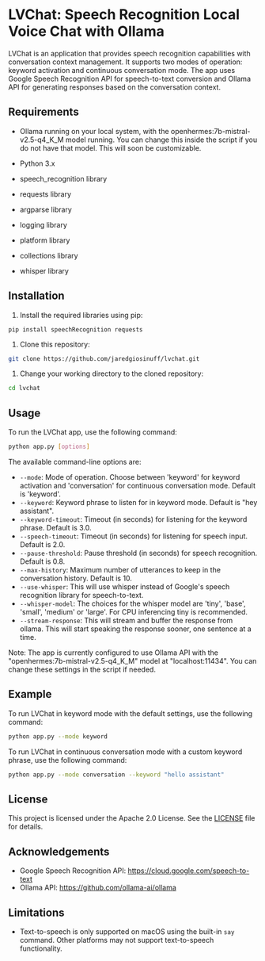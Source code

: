 LVChat: Speech Recognition Local Voice Chat with Ollama
==============================================================

LVChat is an application that provides speech recognition capabilities with conversation context management. It supports two modes of operation: keyword activation and continuous conversation mode. The app uses Google Speech Recognition API for speech-to-text conversion and Ollama API for generating responses based on the conversation context.

Requirements
------------

* Ollama running on your local system, with the openhermes:7b-mistral-v2.5-q4_K_M model running.   You can change this inside the script if you do not have that model.  This will soon be customizable.

* Python 3.x
* speech\_recognition library
* requests library
* argparse library
* logging library
* platform library
* collections library
* whisper library


Installation
------------

1. Install the required libraries using pip:
```
pip install speechRecognition requests
```
1. Clone this repository:
```bash
git clone https://github.com/jaredgiosinuff/lvchat.git
```
1. Change your working directory to the cloned repository:
```bash
cd lvchat
```
Usage
-----

To run the LVChat app, use the following command:
```bash
python app.py [options]
```
The available command-line options are:

* `--mode`: Mode of operation. Choose between 'keyword' for keyword activation and 'conversation' for continuous conversation mode. Default is 'keyword'.
* `--keyword`: Keyword phrase to listen for in keyword mode. Default is "hey assistant".
* `--keyword-timeout`: Timeout (in seconds) for listening for the keyword phrase. Default is 3.0.
* `--speech-timeout`: Timeout (in seconds) for listening for speech input. Default is 2.0.
* `--pause-threshold`: Pause threshold (in seconds) for speech recognition. Default is 0.8.
* `--max-history`: Maximum number of utterances to keep in the conversation history. Default is 10.
* `--use-whisper`: This will use whisper instead of Google's speech recognition library for speech-to-text.
* `--whisper-model`: The choices for the whisper model are 'tiny', 'base', 'small', 'medium' or 'large'.  For CPU inferencing tiny is recommended.
* `--stream-response`: This will stream and buffer the response from ollama.  This will start speaking the response sooner, one sentence at a time.

Note: The app is currently configured to use Ollama API with the "openhermes:7b-mistral-v2.5-q4\_K\_M" model at "localhost:11434". You can change these settings in the script if needed.

Example
-------

To run LVChat in keyword mode with the default settings, use the following command:
```bash
python app.py --mode keyword
```
To run LVChat in continuous conversation mode with a custom keyword phrase, use the following command:
```bash
python app.py --mode conversation --keyword "hello assistant"
```
License
-------

This project is licensed under the Apache 2.0 License. See the [LICENSE](LICENSE) file for details.

Acknowledgements
----------------

* Google Speech Recognition API: <https://cloud.google.com/speech-to-text>
* Ollama API: <https://github.com/ollama-ai/ollama>

Limitations
-----------

* Text-to-speech is only supported on macOS using the built-in `say` command. Other platforms may not support text-to-speech functionality.
